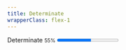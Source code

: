 ```yaml
---
title: Determinate
wrapperClass: flex-1
---
```


<label for="progress-indeterminate" class="flex text-xs items-baseline text-word-3 mb-xs">
    Determinate
    <small class="ml-auto text-smaller">55%</small>
</label>
<progress id="progress-indeterminate" 
          class="vv-progress"
          value="55" 
          max="100"></progress>